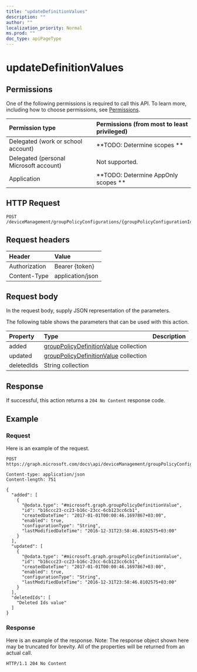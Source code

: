 ```yaml
---
title: "updateDefinitionValues"
description: ""
author: ""
localization_priority: Normal
ms.prod: ""
doc_type: apiPageType
---
```


# updateDefinitionValues



## Permissions
One of the following permissions is required to call this API. To learn more, including how to choose permissions, see [Permissions](/concepts/permissions-reference.md).

|Permission type|Permissions (from most to least privileged)|
|:---|:---|
|Delegated (work or school account)|**TODO: Determine scopes **|
|Delegated (personal Microsoft account)|Not supported.|
|Application|**TODO: Determine AppOnly scopes **|

## HTTP Request
<!-- {
  "blockType": "ignored"
}
-->
``` http
POST /deviceManagement/groupPolicyConfigurations/{groupPolicyConfigurationId}/updateDefinitionValues
```

## Request headers
|Header|Value|
|:---|:---|
|Authorization|Bearer {token}|
|Content-Type|application/json|

## Request body
In the request body, supply JSON representation of the parameters.

The following table shows the parameters that can be used with this action.

|Property|Type|Description|
|:---|:---|:---|
|added|[groupPolicyDefinitionValue](../resources/groupPolicyDefinitionValue.md) collection||
|updated|[groupPolicyDefinitionValue](../resources/groupPolicyDefinitionValue.md) collection||
|deletedIds|String collection||



## Response
If successful, this action returns a `204 No Content` response code.

## Example

### Request
Here is an example of the request.
<!-- {
  "blockType": "request",
  "name": "grouppolicyconfiguration_updatedefinitionvalues"
}
-->
``` http
POST https://graph.microsoft.com/docs\api/deviceManagement/groupPolicyConfigurations/{groupPolicyConfigurationId}/updateDefinitionValues

Content-type: application/json
Content-length: 751

{
  "added": [
    {
      "@odata.type": "#microsoft.graph.groupPolicyDefinitionValue",
      "id": "b16ccc23-cc23-b16c-23cc-6cb123cc6cb1",
      "createdDateTime": "2017-01-01T00:00:46.1697867+03:00",
      "enabled": true,
      "configurationType": "String",
      "lastModifiedDateTime": "2016-12-31T23:58:46.8102575+03:00"
    }
  ],
  "updated": [
    {
      "@odata.type": "#microsoft.graph.groupPolicyDefinitionValue",
      "id": "b16ccc23-cc23-b16c-23cc-6cb123cc6cb1",
      "createdDateTime": "2017-01-01T00:00:46.1697867+03:00",
      "enabled": true,
      "configurationType": "String",
      "lastModifiedDateTime": "2016-12-31T23:58:46.8102575+03:00"
    }
  ],
  "deletedIds": [
    "Deleted Ids value"
  ]
}
```

### Response
Here is an example of the response. Note: The response object shown here may be truncated for brevity. All of the properties will be returned from an actual call.
<!-- {
  "blockType": "response",
  "truncated": true
}
-->
``` http
HTTP/1.1 204 No Content
```


